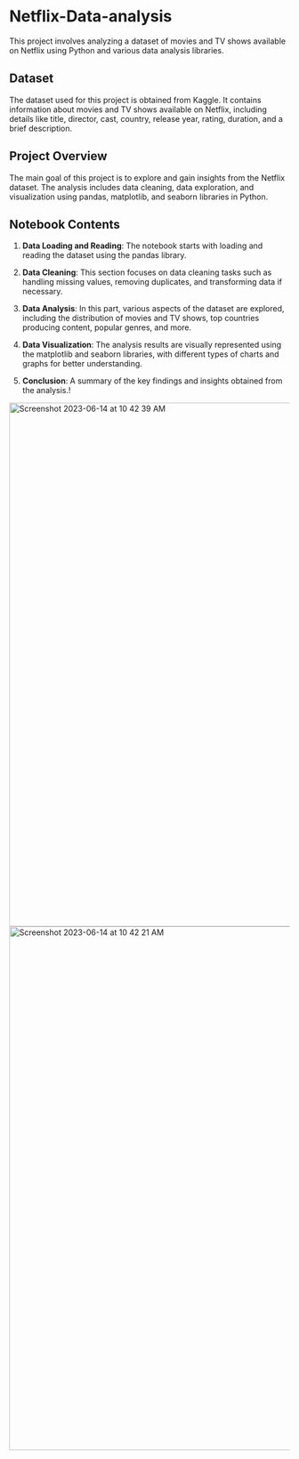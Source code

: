 # Netflix-Data-analysis

This project involves analyzing a dataset of movies and TV shows available on Netflix using Python and various data analysis libraries.

## Dataset

The dataset used for this project is obtained from Kaggle. It contains information about movies and TV shows available on Netflix, including details like title, director, cast, country, release year, rating, duration, and a brief description.

## Project Overview

The main goal of this project is to explore and gain insights from the Netflix dataset. The analysis includes data cleaning, data exploration, and visualization using pandas, matplotlib, and seaborn libraries in Python.

## Notebook Contents

1. **Data Loading and Reading**: The notebook starts with loading and reading the dataset using the pandas library.

2. **Data Cleaning**: This section focuses on data cleaning tasks such as handling missing values, removing duplicates, and transforming data if necessary.

3. **Data Analysis**: In this part, various aspects of the dataset are explored, including the distribution of movies and TV shows, top countries producing content, popular genres, and more.

4. **Data Visualization**: The analysis results are visually represented using the matplotlib and seaborn libraries, with different types of charts and graphs for better understanding.

5. **Conclusion**: A summary of the key findings and insights obtained from the analysis.!

<img width="942" alt="Screenshot 2023-06-14 at 10 42 39 AM" src="https://github.com/Kirtan26/Netflix-Data-analysis/assets/111518718/566b1b16-5eb5-4dff-807c-3e16574c31dc">


<img width="942" alt="Screenshot 2023-06-14 at 10 42 21 AM" src="https://github.com/Kirtan26/Netflix-Data-analysis/assets/111518718/a89090a1-73d0-48a5-8e26-5b8258dbecff">




